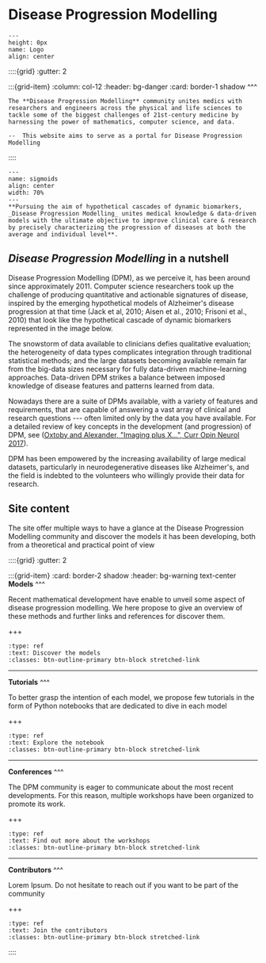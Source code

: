 # Disease Progression Modelling



```{figure} ../_static/img/main.jpg
---
height: 0px
name: Logo
align: center
```

::::{grid}
:gutter: 2

:::{grid-item}
:column: col-12
:header: bg-danger
:card: border-1 shadow
^^^
```{epigraph}
The **Disease Progression Modelling** community unites medics with researchers and engineers across the physical and life sciences to tackle some of the biggest challenges of 21st-century medicine by harnessing the power of mathematics, computer science, and data.

--  This website aims to serve as a portal for Disease Progression Modelling
```
::::


```{figure} ../_static/img/sigmoids.png
---
name: sigmoids
align: center
width: 70%
---
**Pursuing the aim of hypothetical cascades of dynamic biomarkers, _Disease Progression Modelling_ unites medical knowledge & data-driven models with the ultimate objective to improve clinical care & research by precisely characterizing the progression of diseases at both the average and individual level**.
```


## **_Disease Progression Modelling_ in a nutshell**

Disease Progression Modelling (DPM), as we perceive it, has been around since approximately 2011. Computer science researchers took up the challenge of producing quantitative and actionable signatures of disease, inspired by the emerging hypothetical models of Alzheimer's disease progression at that time (Jack et al, 2010; Aisen et al., 2010; Frisoni et al., 2010) that look like the hypothetical cascade of dynamic biomarkers represented in the image below.

The snowstorm of data available to clinicians defies qualitative evaluation; the heterogeneity of data types complicates integration through traditional statistical methods; and the large datasets becoming available remain far from the big-data sizes necessary for fully data-driven machine-learning approaches. Data-driven DPM strikes a balance between imposed knowledge of disease features and patterns learned from data.

Nowadays there are a suite of DPMs available, with a variety of features and requirements, that are capable of answering a vast array of clinical and research questions --- often limited only by the data you have available. For a detailed review of key concepts in the development (and progression) of DPM, see ([Oxtoby and Alexander, "Imaging plus X...", Curr Opin Neurol 2017](https://doi.org/10.1097/WCO.0000000000000460)).

DPM has been empowered by the increasing availability of large medical datasets, particularly in neurodegenerative diseases like Alzheimer's, and the field is indebted to the volunteers who willingly provide their data for research.

## **Site content**

The site offer multiple ways to have a glance at the Disease Progression Modelling community and discover the models it has been developing, both from a theoretical and practical point of view


::::{grid}
:gutter: 2

:::{grid-item}
:card: border-2 shadow
:header: bg-warning text-center
**Models**
^^^

Recent mathematical development have enable to unveil some aspect of disease progression modelling. We here propose to give an overview of these methods and further links and references for discover them.



+++

```{link-button} models/introduction
:type: ref
:text: Discover the models
:classes: btn-outline-primary btn-block stretched-link
```

---
**Tutorials**
^^^

To better grasp the intention of each model, we propose few tutorials in the form of Python notebooks that are dedicated to dive in each model

+++

```{link-button} notebooks/overview
:type: ref
:text: Explore the notebook
:classes: btn-outline-primary btn-block stretched-link
```

---

**Conferences**
^^^

The DPM community is eager to communicate about the most recent developments. For this reason, multiple workshops have been organized to promote its work.

+++

```{link-button} conferences/conferences
:type: ref
:text: Find out more about the workshops
:classes: btn-outline-primary btn-block stretched-link
```

---

**Contributors**
^^^

Lorem Ipsum.
Do not hesitate to reach out if you want to be part of the community

+++

```{link-button} other/contributors
:type: ref
:text: Join the contributors
:classes: btn-outline-primary btn-block stretched-link
```

::::

